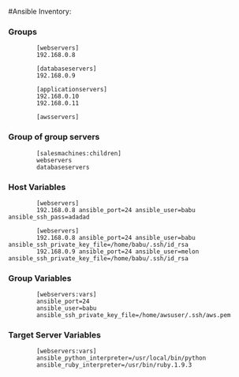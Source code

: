 #Ansible Inventory:

### Groups

			[webservers]
			192.168.0.8

			[databaseservers]
			192.168.0.9

			[applicationservers]
			192.168.0.10
			192.168.0.11

			[awsservers]




### Group of group servers

			[salesmachines:children]
			webservers
			databaseservers

### Host Variables

			[webservers]
			192.168.0.8 ansible_port=24 ansible_user=babu ansible_ssh_pass=adadad

			[webservers]
			192.168.0.8 ansible_port=24 ansible_user=babu ansible_ssh_private_key_file=/home/babu/.ssh/id_rsa
			192.168.0.9 ansible_port=24 ansible_user=melon ansible_ssh_private_key_file=/home/babu/.ssh/id_rsa



### Group Variables

			[webservers:vars]
			ansible_port=24
			ansible_user=babu
			ansible_ssh_private_key_file=/home/awsuser/.ssh/aws.pem


### Target Server Variables

			[webservers:vars]
			ansible_python_interpreter=/usr/local/bin/python
			ansible_ruby_interpreter=/usr/bin/ruby.1.9.3


